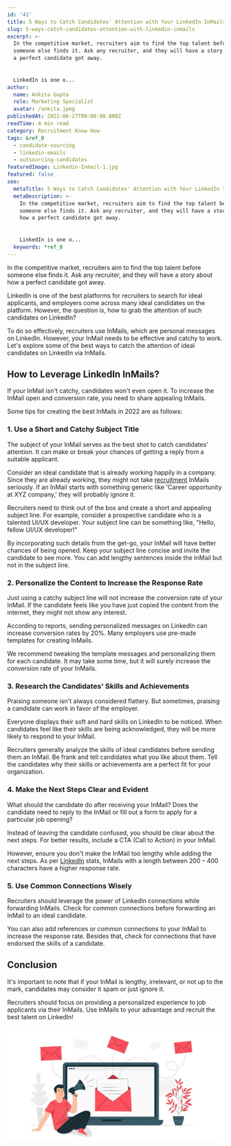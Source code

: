 ```yaml
---
id: '41'
title: 5 Ways to Catch Candidates' Attention with Your LinkedIn InMails
slug: 5-ways-catch-candidates-attention-with-linkedin-inmails
excerpt: >-
  In the competitive market, recruiters aim to find the top talent before
  someone else finds it. Ask any recruiter, and they will have a story about how
  a perfect candidate got away.


  LinkedIn is one o...
author:
  name: Ankita Gupta
  role: Marketing Specialist
  avatar: /ankita.jpeg
publishedAt: 2022-06-27T00:00:00.000Z
readTime: 4 min read
category: Recruitment Know How
tags: &ref_0
  - candidate-sourcing
  - linkedin-emails
  - outsourcing-candidates
featuredImage: Linkedin-Inmail-1.jpg
featured: false
seo:
  metaTitle: 5 Ways to Catch Candidates' Attention with Your LinkedIn InMails
  metaDescription: >-
    In the competitive market, recruiters aim to find the top talent before
    someone else finds it. Ask any recruiter, and they will have a story about
    how a perfect candidate got away.


    LinkedIn is one o...
  keywords: *ref_0
---
```


In the competitive market, recruiters aim to find the top talent before someone else finds it. Ask any recruiter, and they will have a story about how a perfect candidate got away.

LinkedIn is one of the best platforms for recruiters to search for ideal applicants, and employers come across many ideal candidates on the platform. However, the question is, how to grab the attention of such candidates on LinkedIn?

<!--more-->

To do so effectively, recruiters use InMails, which are personal messages on LinkedIn. However, your InMail needs to be effective and catchy to work. Let's explore some of the best ways to catch the attention of ideal candidates on LinkedIn via InMails. 

## **How to Leverage LinkedIn InMails?** 

If your InMail isn't catchy, candidates won't even open it. To increase the InMail open and conversion rate, you need to share appealing InMails.

Some tips for creating the best InMails in 2022 are as follows: 

### 1\. **Use a Short and Catchy Subject Title** 

The subject of your InMail serves as the best shot to catch candidates' attention. It can make or break your chances of getting a reply from a suitable applicant.

Consider an ideal candidate that is already working happily in a company. Since they are already working, they might not take [recruitment](https://www.thetalentpool.ai/) InMails seriously. If an InMail starts with something generic like 'Career opportunity at XYZ company,' they will probably ignore it. 

Recruiters need to think out of the box and create a short and appealing subject line. For example, consider a prospective candidate who is a talented UI/UX developer. Your subject line can be something like, "Hello, fellow UI/UX developer!"

By incorporating such details from the get-go, your InMail will have better chances of being opened. Keep your subject line concise and invite the candidate to see more. You can add lengthy sentences inside the InMail but not in the subject line. 

### 2\. **Personalize the Content to Increase the Response Rate** 

Just using a catchy subject line will not increase the conversion rate of your InMail. If the candidate feels like you have just copied the content from the internet, they might not show any interest.

According to reports, sending personalized messages on LinkedIn can increase conversion rates by 20%. Many employers use pre-made templates for creating InMails.

We recommend tweaking the template messages and personalizing them for each candidate. It may take some time, but it will surely increase the conversion rate of your InMails.

### 3\. **Research the Candidates' Skills and Achievements** 

Praising someone isn't always considered flattery. But sometimes, praising a candidate can work in favor of the employer.

Everyone displays their soft and hard skills on LinkedIn to be noticed. When candidates feel like their skills are being acknowledged, they will be more likely to respond to your InMail.

Recruiters generally analyze the skills of ideal candidates before sending them an InMail. Be frank and tell candidates what you like about them. Tell the candidates why their skills or achievements are a perfect fit for your organization. 

### 4\. **Make the Next Steps Clear and Evident** 

What should the candidate do after receiving your InMail? Does the candidate need to reply to the InMail or fill out a form to apply for a particular job opening?

Instead of leaving the candidate confused, you should be clear about the next steps. For better results, include a CTA (Call to Action) in your InMail.

However, ensure you don't make the InMail too lengthy while adding the next steps. As per [LinkedIn](https://www.thetalentpool.ai/blogs/6-secret-tips-for-hiring-the-best-candidates-from-linkedin/) stats, InMails with a length between 200 – 400 characters have a higher response rate.

### 5\. **Use Common Connections Wisely** 

Recruiters should leverage the power of LinkedIn connections while forwarding InMails. Check for common connections before forwarding an InMail to an ideal candidate.

You can also add references or common connections to your InMail to increase the response rate. Besides that, check for connections that have endorsed the skills of a candidate.

## **Conclusion**

It's important to note that if your InMail is lengthy, irrelevant, or not up to the mark, candidates may consider it spam or just ignore it.

Recruiters should focus on providing a personalized experience to job applicants via their InMails. Use InMails to your advantage and recruit the best talent on LinkedIn!  

![Linkedin-Inmail](images/Linkedin-Inmail-1-1024x537.jpg)
